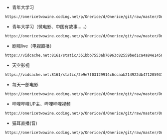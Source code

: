 - 青年大学习
```
https://onericetwowine.coding.net/p/Onerice/d/Onerice/git/raw/master/Onerice/cyol.xbs
```
- 青年大学习（微电影、中国有故事……)
```
https://onericetwowine.coding.net/p/Onerice/d/Onerice/git/raw/master/Onerice/cyolv.xbs
```
- 剧嗨live（电视直播）
```
https://vidcache.net:8161/static/351bbb7553ab76963c82559bed1ca4a84e1458c4/julive.xbs
```
- 天空影视
```
https://vidcache.net:8161/static/2e9e7f03129914c6ccaab214922db471205937a4/tkys.xbs
```
- 每天一部电影
```
https://onericetwowine.coding.net/p/Onerice/d/Onerice/git/raw/master/Onerice/onemovie.xbs
```
- 哔哩哔哩UP主、哔哩哔哩视频
```
https://onericetwowine.coding.net/p/Onerice/d/Onerice/git/raw/master/Onerice/bilibili.xbs
```
- 猫耳直播(音)
```
https://onericetwowine.coding.net/p/Onerice/d/Onerice/git/raw/master/Onerice/maoerlive.xbs
```